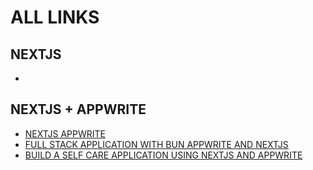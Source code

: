 # ALL LINKS

## NEXTJS

- []()

## NEXTJS + APPWRITE

- [NEXTJS APPWRITE](https://livecycle.io/blogs/nextjs-appwrite/)
- [FULL STACK APPLICATION WITH BUN APPWRITE AND NEXTJS](https://dev.to/thevinitgupta/full-stack-application-with-bun-appwrite-and-nextjs-3ee1)
- [BUILD A SELF CARE APPLICATION USING NEXTJS AND APPWRITE](https://gatwirival.hashnode.dev/build-a-self-care-application-using-nextjs-and-appwrite)

